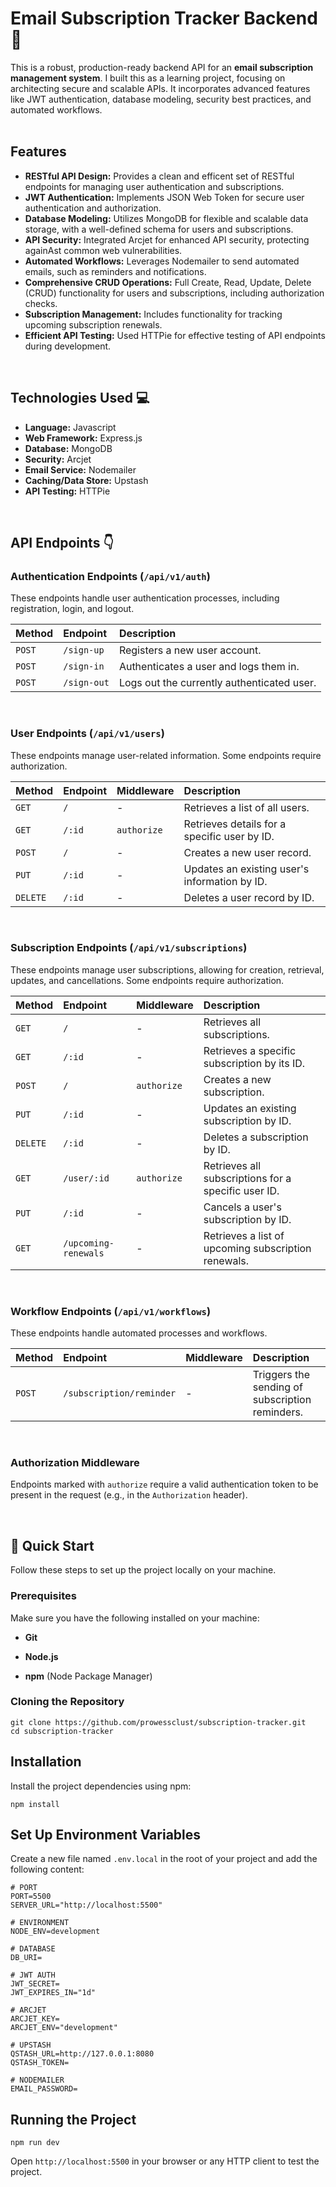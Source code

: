 # Email Subscription Tracker Backend 📧

This is a robust, production-ready backend API for an **email subscription management system**. I built this as a learning project, focusing on architecting secure and scalable APIs. It incorporates advanced features like JWT authentication, database modeling, security best practices, and automated workflows.  
<br>
## Features
- **RESTful API Design:** Provides a clean and efficent set of RESTful endpoints for managing user authentication and subscriptions.
- **JWT Authentication:** Implements JSON Web Token for secure user authentication and authorization.
- **Database Modeling:** Utilizes MongoDB for flexible and scalable data storage, with a well-defined schema for users and subscriptions.
- **API Security:** Integrated Arcjet for enhanced API security, protecting againAst common web vulnerabilities.
- **Automated Workflows:** Leverages Nodemailer to send automated emails, such as reminders and notifications.
- **Comprehensive CRUD Operations:** Full Create, Read, Update, Delete (CRUD) functionality for users and subscriptions, including authorization checks.
- **Subscription Management:** Includes functionality for tracking upcoming subscription renewals.
- **Efficient API Testing:** Used HTTPie for effective testing of API endpoints during development.
<br>

## Technologies Used 💻
- **Language:** Javascript
- **Web Framework:** Express.js
- **Database:** MongoDB
- **Security:** Arcjet
- **Email Service:** Nodemailer
- **Caching/Data Store:** Upstash
- **API Testing:** HTTPie

<br>

## API Endpoints 👇

### Authentication Endpoints (`/api/v1/auth`)

These endpoints handle user authentication processes, including registration, login, and logout.

| Method | Endpoint | Description |
| :----- | :---------- | :------------------------------ |
| `POST` | `/sign-up` | Registers a new user account. |
| `POST` | `/sign-in` | Authenticates a user and logs them in. |
| `POST` | `/sign-out` | Logs out the currently authenticated user. |

<br>

### User Endpoints (`/api/v1/users`)

These endpoints manage user-related information. Some endpoints require authorization.

| Method | Endpoint | Middleware | Description |
| :------- | :-------- | :--------- | :------------------------------------ |
| `GET` | `/` | \- | Retrieves a list of all users. |
| `GET` | `/:id` | `authorize` | Retrieves details for a specific user by ID. |
| `POST` | `/` | \- | Creates a new user record. |
| `PUT` | `/:id` | \- | Updates an existing user's information by ID. |
| `DELETE` | `/:id` | \- | Deletes a user record by ID. |

<br>

### Subscription Endpoints (`/api/v1/subscriptions`)

These endpoints manage user subscriptions, allowing for creation, retrieval, updates, and cancellations. Some endpoints require authorization.

| Method | Endpoint | Middleware | Description |
| :------- | :----------------------- | :--------- | :------------------------------------------ |
| `GET` | `/` | \- | Retrieves all subscriptions. |
| `GET` | `/:id` | \- | Retrieves a specific subscription by its ID. |
| `POST` | `/` | `authorize` | Creates a new subscription. |
| `PUT` | `/:id` | \- | Updates an existing subscription by ID. |
| `DELETE` | `/:id` | \- | Deletes a subscription by ID. |
| `GET` | `/user/:id` | `authorize` | Retrieves all subscriptions for a specific user ID. |
| `PUT` | `/:id` | \- | Cancels a user's subscription by ID. |
| `GET` | `/upcoming-renewals` | \- | Retrieves a list of upcoming subscription renewals. |

<br>

### Workflow Endpoints (`/api/v1/workflows`)

These endpoints handle automated processes and workflows.

| Method | Endpoint | Middleware | Description |
| :----- | :--------------------- | :--------- | :--------------------------------------------- |
| `POST` | `/subscription/reminder` | \- | Triggers the sending of subscription reminders. |

<br>

### Authorization Middleware

Endpoints marked with `authorize` require a valid authentication token to be present in the request (e.g., in the `Authorization` header).

<br>

## 🤸 Quick Start

Follow these steps to set up the project locally on your machine.

### Prerequisites

Make sure you have the following installed on your machine:

-   **Git**
    
-   **Node.js**
    
-   **npm** (Node Package Manager)
    

### Cloning the Repository

```
git clone https://github.com/prowessclust/subscription-tracker.git
cd subscription-tracker
```

## Installation

Install the project dependencies using npm:

```
npm install
```

## Set Up Environment Variables

Create a new file named `.env.local` in the root of your project and add the following content:

```
# PORT
PORT=5500
SERVER_URL="http://localhost:5500"

# ENVIRONMENT
NODE_ENV=development

# DATABASE
DB_URI=

# JWT AUTH
JWT_SECRET=
JWT_EXPIRES_IN="1d"

# ARCJET
ARCJET_KEY=
ARCJET_ENV="development"

# UPSTASH
QSTASH_URL=http://127.0.0.1:8080
QSTASH_TOKEN=

# NODEMAILER
EMAIL_PASSWORD=
```

## Running the Project

```
npm run dev
```

Open `http://localhost:5500` in your browser or any HTTP client to test the project.
